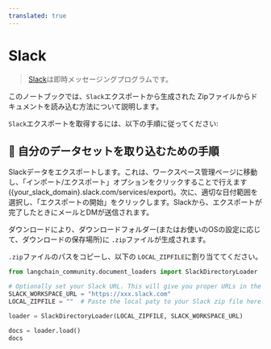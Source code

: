 ```yaml
---
translated: true
---
```


# Slack

>[Slack](https://slack.com/)は即時メッセージングプログラムです。

このノートブックでは、`Slack`エクスポートから生成された Zipファイルからドキュメントを読み込む方法について説明します。

`Slack`エクスポートを取得するには、以下の手順に従ってください:

## 🧑 自分のデータセットを取り込むための手順

Slackデータをエクスポートします。これは、ワークスペース管理ページに移動し、「インポート/エクスポート」オプションをクリックすることで行えます({your_slack_domain}.slack.com/services/export)。次に、適切な日付範囲を選択し、「エクスポートの開始」をクリックします。Slackから、エクスポートが完了したときにメールとDMが送信されます。

ダウンロードにより、ダウンロードフォルダー(またはお使いのOSの設定に応じて、ダウンロードの保存場所)に `.zip`ファイルが生成されます。

`.zip`ファイルのパスをコピーし、以下の `LOCAL_ZIPFILE`に割り当ててください。

```python
from langchain_community.document_loaders import SlackDirectoryLoader
```

```python
# Optionally set your Slack URL. This will give you proper URLs in the docs sources.
SLACK_WORKSPACE_URL = "https://xxx.slack.com"
LOCAL_ZIPFILE = ""  # Paste the local paty to your Slack zip file here.

loader = SlackDirectoryLoader(LOCAL_ZIPFILE, SLACK_WORKSPACE_URL)
```

```python
docs = loader.load()
docs
```
